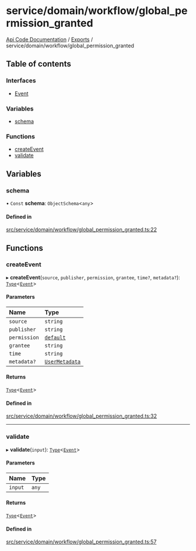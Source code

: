 # service/domain/workflow/global\_permission\_granted
 
[Api Code Documentation](../README.md) / [Exports](../modules.md) / service/domain/workflow/global\_permission\_granted

## Table of contents

### Interfaces

- [Event](../interfaces/service_domain_workflow_global_permission_granted.Event.md)

### Variables

- [schema](service_domain_workflow_global_permission_granted.md#schema)

### Functions

- [createEvent](service_domain_workflow_global_permission_granted.md#createevent)
- [validate](service_domain_workflow_global_permission_granted.md#validate)

## Variables

### schema

• `Const` **schema**: `ObjectSchema`<`any`\>

#### Defined in

[src/service/domain/workflow/global_permission_granted.ts:22](https://github.com/openkfw/TruBudget/blob/aca360d/api/src/service/domain/workflow/global_permission_granted.ts#L22)

## Functions

### createEvent

▸ **createEvent**(`source`, `publisher`, `permission`, `grantee`, `time?`, `metadata?`): [`Type`](result.md#type)<[`Event`](../interfaces/service_domain_workflow_global_permission_granted.Event.md)\>

#### Parameters

| Name | Type |
| :------ | :------ |
| `source` | `string` |
| `publisher` | `string` |
| `permission` | [`default`](authz_intents.md#default) |
| `grantee` | `string` |
| `time` | `string` |
| `metadata?` | [`UserMetadata`](service_domain_metadata.md#usermetadata) |

#### Returns

[`Type`](result.md#type)<[`Event`](../interfaces/service_domain_workflow_global_permission_granted.Event.md)\>

#### Defined in

[src/service/domain/workflow/global_permission_granted.ts:32](https://github.com/openkfw/TruBudget/blob/aca360d/api/src/service/domain/workflow/global_permission_granted.ts#L32)

___

### validate

▸ **validate**(`input`): [`Type`](result.md#type)<[`Event`](../interfaces/service_domain_workflow_global_permission_granted.Event.md)\>

#### Parameters

| Name | Type |
| :------ | :------ |
| `input` | `any` |

#### Returns

[`Type`](result.md#type)<[`Event`](../interfaces/service_domain_workflow_global_permission_granted.Event.md)\>

#### Defined in

[src/service/domain/workflow/global_permission_granted.ts:57](https://github.com/openkfw/TruBudget/blob/aca360d/api/src/service/domain/workflow/global_permission_granted.ts#L57)
